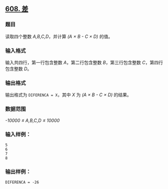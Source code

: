 ## [608. 差](https://www.acwing.com/problem/content/610/)

### 题目

读取四个整数 *A,B,C,D*，并计算 *(A × B - C × D)* 的值。

### 输入格式

输入共四行，第一行包含整数 *A*，第二行包含整数 *B*，第三行包含整数 *C*，第四行包含整数 *D*。

### 输出格式

输出格式为 `DIFERENCA = X`，其中 *X* 为 *(A × B - C × D)* 的结果。

### 数据范围

*-10000 ≤ A,B,C,D ≤ 10000*

### 输入样例：

```
5
6
7
8
```

### 输出样例：

```
DIFERENCA = -26
```
